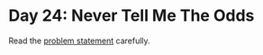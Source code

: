 # Day 24: Never Tell Me The Odds

Read the [problem statement](https://adventofcode.com/2023/day/24) carefully.
